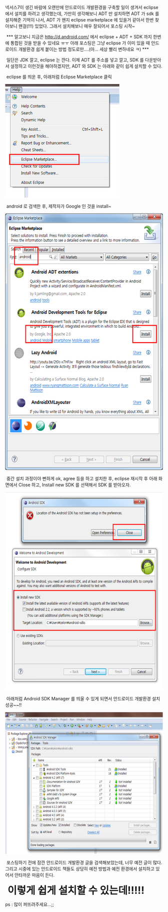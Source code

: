 넥서스7이 생긴 바람에 오랜만에 안드로이드 개발환경을 구축할 일이 생겨서 eclipse 에서 설치를 하려고 생각했는데, 가만히 생각해보니 ADT 만 설치하면 ADT 가 sdk 를 설치해준 기억이 나서, ADT 가 왠지 eclipse marketplace 에 있을거 같아서 한번 찾아보니 왠걸(!!!) 있었다. 그래서 설치해보니 매우 잘되어서 포스팅 시작~

 \*\*\* 알고보니 지금은 http://d.android.com/ 에서 eclipse + ADT + SDK 까지 한번에 통합된 것을 받을 수 있네요 ㅠㅜ 아래 포스팅은 그냥 eclipse 가 이미 있을 때 안드로이드 개발환경 쉽게 붙이는 방법 정도로만....(아... 세상 빨리 변하네요 ㅋ) \*\*\*

 일단은 JDK 깔고, eclipse 는 깐다. 이제 ADT 를 주소를 넣고 깔고, SDK 를 다운받아서 설정하고 이런것을 해야하겠지만, ADT 와 SDK 는 아래와 같이 쉽게 설치할 수 있다.

 eclipse 를 띄운 후, 아래처럼 Eclipse Marketplace 클릭

<img src="eclipse_marketplace.png" width="365" height="363" />

 android 로 검색한 후, 제작자가 Google 인 것을 install~

<img src="eclipse_adt.png" width="578" height="820" />

 중간 설치 과정이야 뻔하게 ok, agree 등을 하고 설치한 후, eclipse 재시작 후 아래 화면에서 Close 하고, Install new SDK 를 선택해서 SDK 를 받아오자.

<img src="eclipse_adt_SDK.png" width="620" height="633" />

 아래처럼 Android SDK Manager 를 띄울 수 있게 되면서 안드로이드 개발환경 설치 성공~~!!

<img src="eclipse_result.png" width="620" height="453" />

 포스팅하기 전에 잠깐 안드로이드 개발환경 글을 검색해보았는데, 너무 예전 글이 많다. 그리고 시중에 있는 안드로이드 책들도 상당히 예전 방법과 예전 환경에서 설치하고 있어서 안타까운 마음이 든다.

**<span style="font-size: 24pt;"> 이렇게 쉽게 설치할 수 있는데!!!!!</span>**

ps : 많이 퍼뜨려주세요...;;


